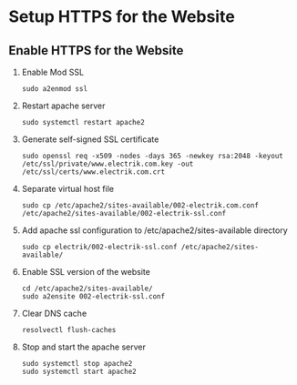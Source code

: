 # Setup HTTPS for the Website

## Enable HTTPS for the Website
1. Enable Mod SSL
    ```
    sudo a2enmod ssl
    ```

2. Restart apache server
    ```
    sudo systemctl restart apache2
    ```

3. Generate self-signed SSL certificate
    ```
    sudo openssl req -x509 -nodes -days 365 -newkey rsa:2048 -keyout /etc/ssl/private/www.electrik.com.key -out /etc/ssl/certs/www.electrik.com.crt
    ```

4. Separate virtual host file
    ```
    sudo cp /etc/apache2/sites-available/002-electrik.com.conf /etc/apache2/sites-available/002-electrik-ssl.conf
    ```

5. Add apache ssl configuration to /etc/apache2/sites-available directory
    ```
    sudo cp electrik/002-electrik-ssl.conf /etc/apache2/sites-available/
    ```

6. Enable SSL version of the website
    ```
    cd /etc/apache2/sites-available/
    sudo a2ensite 002-electrik-ssl.conf
    ```

7. Clear DNS cache
    ```
    resolvectl flush-caches
    ```

8. Stop and start the apache server
    ```
    sudo systemctl stop apache2
    sudo systemctl start apache2
    ```


